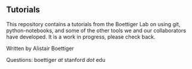 ## Tutorials

This repository contains a tutorials from the Boettiger Lab on using git, python-notebooks, and some of the other tools we and our collaborators have developed.  It is a work in progress, please check back.

Written by Alistair Boettiger

Questions: boettiger *at* stanford *dot* edu
